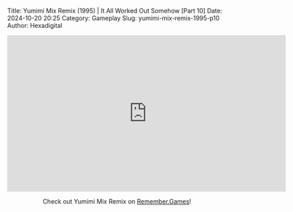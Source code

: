 Title: Yumimi Mix Remix (1995) | It All Worked Out Somehow [Part 10]
Date: 2024-10-20 20:25
Category: Gameplay
Slug: yumimi-mix-remix-1995-p10
Author: Hexadigital

<center><iframe src="https://www.youtube.com/embed/panhc1V47Sc?feature=oembed" allow="accelerometer; autoplay; encrypted-media; gyroscope; picture-in-picture" width="640" height="360" frameborder="0"></iframe>

Check out Yumimi Mix Remix on [Remember.Games](https://remember.games/game/8427/yumimi-mix-remix/)!</center>